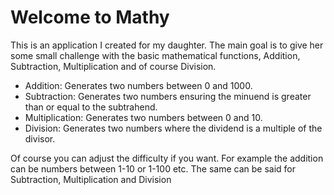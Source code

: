 <h1>Welcome to Mathy</h1>

This is an application I created for my daughter. 
The main goal is to give her some small challenge with the basic mathematical functions, Addition, Subtraction, Multiplication and of course Division.

- Addition: Generates two numbers between 0 and 1000.
- Subtraction: Generates two numbers ensuring the minuend is greater than or equal to the subtrahend.
- Multiplication: Generates two numbers between 0 and 10.
- Division: Generates two numbers where the dividend is a multiple of the divisor.

Of course you can adjust the difficulty if you want.
For example the addition can be numbers between 1-10 or 1-100 etc.
The same can be said for Subtraction, Multiplication and Division

